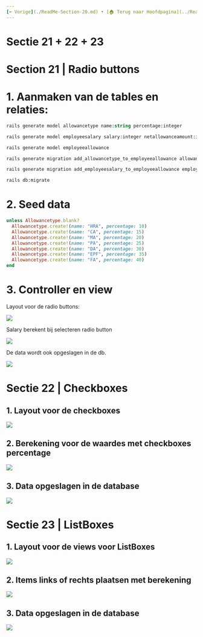 ```yaml
---
[⬅️ Vorige](./ReadMe-Section-20.md) • [🏠 Terug naar Hoofdpagina](../ReadMe.md) • [Volgende ➡️](./ReadMe-Section-24.md)
---
```


# Sectie 21 + 22 + 23

# Section 21 | Radio buttons

# 1. Aanmaken van de tables en relaties:

```ps
rails generate model allowancetype name:string percentage:integer

rails generate model employeesalary salary:integer netallowanceamount:integer netsalary:integer

rails generate model employeeallowance

rails generate migration add_allowancetype_to_employeeallowance allowancetype:references

rails generate migration add_employeesalary_to_employeeallowance employeesalary:references

rails db:migrate
```

# 2. Seed data

```rb
unless Allowancetype.blank?
  Allowancetype.create!(name: "HRA", percentage: 10)
  Allowancetype.create!(name: "CA", percentage: 15)
  Allowancetype.create!(name: "MA", percentage: 20)
  Allowancetype.create!(name: "PA", percentage: 25)
  Allowancetype.create!(name: "DA", percentage: 30)
  Allowancetype.create!(name: "EPF", percentage: 35)
  Allowancetype.create!(name: "FA", percentage: 40)
end
```

# 3. Controller en view

Layout voor de radio buttons:

![](../images/input-1.png)

Salary berekent bij selecteren radio button

![](../images/input-2.png)

De data wordt ook opgeslagen in de db.

![](../images/input-3.png)

# Sectie 22 | Checkboxes

## 1. Layout voor de checkboxes

![](../images/input-4.png)

## 2. Berekening voor de waardes met checkboxes percentage

![](../images/input-5.png)

## 3. Data opgeslagen in de database

![](../images/input-6.png)

# Sectie 23 | ListBoxes

## 1. Layout voor de views voor ListBoxes

![](../images/input-7.png)

## 2. Items links of rechts plaatsen met berekening

![](../images/input-8.png)

## 3. Data opgeslagen in de database

![](../images/input-9.png)
